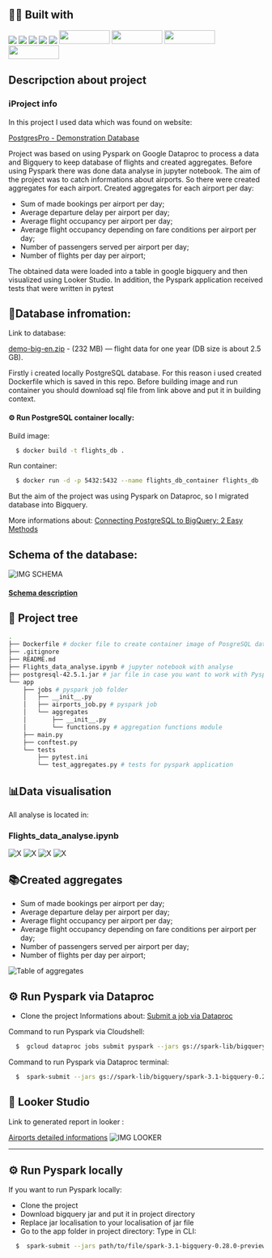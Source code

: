 ## 👨‍💻 Built with
<img src="https://img.shields.io/badge/Python-FFD43B?style=for-the-badge&logo=python&logoColor=blue" /> <img src="https://img.shields.io/badge/Docker-2CA5E0?style=for-the-badge&logo=docker&logoColor=white"/> <img src="https://img.shields.io/badge/Jupyter-F37626.svg?&style=for-the-badge&logo=Jupyter&logoColor=white" /> <img src="https://img.shields.io/badge/Pandas-2C2D72?style=for-the-badge&logo=pandas&logoColor=white" /> <img src="https://img.shields.io/badge/Numpy-777BB4?style=for-the-badge&logo=numpy&logoColor=white" /> 
<img src="https://miro.medium.com/max/1400/1*5C4UQznqEiN3D6Xutlgwlg.png" width="100" height="27,5" />
<img src="https://www.devagroup.pl/blog/wp-content/uploads/2022/10/logo-Google-Looker-Studio.png" width="100" height="27,5" />
<img src="https://www.scitylana.com/wp-content/uploads/2019/01/Hello-BigQuery.png" width="100" height="27,5" />
<img src="https://lh6.googleusercontent.com/2jkuIwxrds9QFLoBN5Rh1-uLgt5ukWTmGjXj_8TluJTdb9jYZ2su50b0vM_zU7cqn3y7xf5MRNjrrXUVQtZ-xetqMVgGrQBivhurxhTyM0ElzaSANRvEftTcW7edTVmb7UhJZ0Tj" width="100" height="27,5" />

##  Descripction about project

### ℹ️Project info

In this project I used data which was found on website:

[PostgresPro - Demonstration Database](https://postgrespro.com/community/demodb)

Project was based on using Pyspark on Google Dataproc to process a data and Bigquery to keep database of flights and created aggregates.
Before using Pyspark there was done data analyse in jupyter notebook.
The aim of the project was to catch informations about airports. So there were created aggregates for each airport.
Created aggregates for each airport per day:
- Sum of made bookings per airport per day;
- Average departure delay per airport per day;
- Average flight occupancy per airport per day;
- Average flight occupancy depending on fare conditions per airport per day;
- Number of passengers served per airport per day;
- Number of flights per day per airport;

The obtained data were loaded into a table in google bigquery and then visualized using Looker Studio.
In addition, the Pyspark application received tests that were written in pytest

## 🛬Database infromation:
Link to database:

[demo-big-en.zip](https://edu.postgrespro.com/demo-big-en.zip) - (232 MB) — flight data for one year (DB size is about 2.5 GB).

Firstly i created locally PostgreSQL database. For this reason i used created Dockerfile which is saved in this repo. Before building image and run container you should download sql file from link above and put it in building context.

#### ⚙️ Run PostgreSQL container locally:

Build image:
```bash
  $ docker build -t flights_db .
```

Run container:
```bash
  $ docker run -d -p 5432:5432 --name flights_db_container flights_db
```

But the aim of the project was using Pyspark on Dataproc, so I migrated database into Bigquery. 

More informations about: [Connecting PostgreSQL to BigQuery: 2 Easy Methods](https://hevodata.com/blog/postgresql-to-bigquery-data-migration/)

## Schema of the database:

![IMG SCHEMA](https://repo.postgrespro.ru/doc//std/10.23.1/en/html/demodb-bookings-schema.svg)

#### [Schema description](https://postgrespro.com/docs/postgrespro/10/apjs03.html)

## 🌲 Project tree
```bash
.
├── Dockerfile # docker file to create container image of PosgreSQL database
├── .gitignore
├── README.md
├── Flights_data_analyse.ipynb # jupyter notebook with analyse
├── postgresql-42.5.1.jar # jar file in case you want to work with Pyspark and PostgreSQL locally
└── app
    ├── jobs # pyspark job folder
    │   ├── __init__.py
    │   ├── airports_job.py # pyspark job
    │   └── aggregates 
    │       ├── __init__.py
    │       └── functions.py # aggregation functions module
    ├── main.py
    ├── conftest.py
    └── tests
        ├── pytest.ini
        └── test_aggregates.py # tests for pyspark application

```

##  📊Data visualisation
All analyse is located in:

### Flights_data_analyse.ipynb
![X](https://github.com/AJSTO/Airports_detailed_informations/blob/final_version_10.03/img/connection.png)
![X](https://github.com/AJSTO/Airports_detailed_informations/blob/final_version_10.03/img/delay.png)
![X](https://github.com/AJSTO/Airports_detailed_informations/blob/final_version_10.03/img/passengers.png)
![X](https://github.com/AJSTO/Airports_detailed_informations/blob/final_version_10.03/img/seats.png)

##  📚Created aggregates

- Sum of made bookings per airport per day;
- Average departure delay per airport per day;
- Average flight occupancy per airport per day;
- Average flight occupancy depending on fare conditions per airport per day;
- Number of passengers served per airport per day;
- Number of flights per day per airport;

![Table of aggregates](https://github.com/AJSTO/Airports_detailed_informations/blob/final_version_10.03/img/aggregates_table.png)

## ⚙️ Run Pyspark via Dataproc
- Clone the project
Informations about: [Submit a job via Dataproc](https://cloud.google.com/dataproc/docs/guides/submit-job)

Command to run Pyspark via Cloudshell:
```bash
  $  gcloud dataproc jobs submit pyspark --jars gs://spark-lib/bigquery/spark-3.1-bigquery-0.28.0-preview.jar --cluster YOUR_CLUSTER_NAME --region REGION_NAME gs://PATH/TO/YOUR/FILE/MAIN.PY
```
Command to run Pyspark via Dataproc terminal:
```bash
  $  spark-submit --jars gs://spark-lib/bigquery/spark-3.1-bigquery-0.28.0-preview.jar home/PATH/TO/YOUR/FILE/MAIN.PY
```

## 🔎 Looker Studio
Link to generated report in looker :

[Airports detailed informations](https://lookerstudio.google.com/reporting/4563da3e-7863-41ed-aaa2-63478c5d5a53)
![IMG LOOKER](https://github.com/AJSTO/Airports_detailed_informations/blob/final_version_10.03/img/gif-looker.gif)
_______________________________________________________________________
## ⚙️ Run Pyspark locally
If you want to run Pyspark locally:
- Clone the project
- Download bigquery jar and put it in project directory
- Replace jar localisation to your localisation of jar file
- Go to the app folder in project directory:
Type in CLI:
```bash
  $  spark-submit --jars path/to/file/spark-3.1-bigquery-0.28.0-preview.jar --files main.py --job airports_job
```
